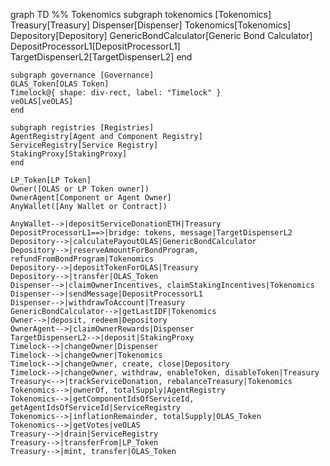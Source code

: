 graph TD
    %% Tokenomics
    subgraph tokenomics [Tokenomics]
    Treasury[Treasury]
    Dispenser[Dispenser]
    Tokenomics[Tokenomics]
    Depository[Depository]
    GenericBondCalculator[Generic Bond Calculator]
    DepositProcessorL1[DepositProcessorL1]
    TargetDispenserL2[TargetDispenserL2]
    end
    
    subgraph governance [Governance]
    OLAS_Token[OLAS Token]
    Timelock@{ shape: div-rect, label: "Timelock" }
    veOLAS[veOLAS]
    end
    
    subgraph registries [Registries]
    AgentRegistry[Agent and Component Registry]
    ServiceRegistry[Service Registry]
    StakingProxy[StakingProxy]
    end
    
    LP_Token[LP Token]
    Owner([OLAS or LP Token owner])
    OwnerAgent[Component or Agent Owner]
    AnyWallet([Any Wallet or Contract])
    
    AnyWallet-->|depositServiceDonationETH|Treasury
    DepositProcessorL1==>|bridge: tokens, message|TargetDispenserL2
    Depository-->|calculatePayoutOLAS|GenericBondCalculator
    Depository-->|reserveAmountForBondProgram, refundFromBondProgram|Tokenomics
    Depository-->|depositTokenForOLAS|Treasury
    Depository-->|transfer|OLAS_Token
    Dispenser-->|claimOwnerIncentives, claimStakingIncentives|Tokenomics
    Dispenser-->|sendMessage|DepositProcessorL1
    Dispenser-->|withdrawToAccount|Treasury
    GenericBondCalculator-->|getLastIDF|Tokenomics
    Owner-->|deposit, redeem|Depository
    OwnerAgent-->|claimOwnerRewards|Dispenser
    TargetDispenserL2-->|deposit|StakingProxy
    Timelock-->|changeOwner|Dispenser
    Timelock-->|changeOwner|Tokenomics
    Timelock-->|changeOwner, create, close|Depository
    Timelock-->|changeOwner, withdraw, enableToken, disableToken|Treasury
    Treasury<-->|trackServiceDonation, rebalanceTreasury|Tokenomics
    Tokenomics-->|ownerOf, totalSupply|AgentRegistry
    Tokenomics-->|getComponentIdsOfServiceId, getAgentIdsOfServiceId|ServiceRegistry
    Tokenomics-->|inflationRemainder, totalSupply|OLAS_Token
    Tokenomics-->|getVotes|veOLAS
    Treasury-->|drain|ServiceRegistry
    Treasury-->|transferFrom|LP_Token
    Treasury-->|mint, transfer|OLAS_Token
